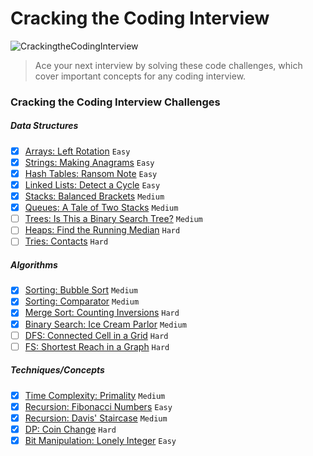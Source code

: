 # Cracking the Coding Interview
![CrackingtheCodingInterview](https://img.shields.io/badge/Challenges-15_Complete-green.svg)
>Ace your next interview by solving these code challenges, which cover important concepts for any coding interview.

### Cracking the Coding Interview Challenges

##### Data Structures
- [x] [Arrays: Left Rotation](https://www.hackerrank.com/challenges/ctci-array-left-rotation) `Easy`
- [x] [Strings: Making Anagrams](https://www.hackerrank.com/challenges/ctci-making-anagrams) `Easy`
- [x] [Hash Tables: Ransom Note](https://www.hackerrank.com/challenges/ctci-ransom-note) `Easy`
- [x] [Linked Lists: Detect a Cycle](https://www.hackerrank.com/challenges/ctci-linked-list-cycle) `Easy`
- [x] [Stacks: Balanced Brackets](https://www.hackerrank.com/challenges/ctci-balanced-brackets) `Medium`
- [x] [Queues: A Tale of Two Stacks](https://www.hackerrank.com/challenges/ctci-queue-using-two-stacks) `Medium`
- [ ] [Trees: Is This a Binary Search Tree?](https://www.hackerrank.com/challenges/ctci-is-binary-search-tree) `Medium`
- [ ] [Heaps: Find the Running Median](https://www.hackerrank.com/challenges/ctci-find-the-running-median) `Hard`
- [ ] [Tries: Contacts](https://www.hackerrank.com/challenges/ctci-contacts) `Hard`

##### Algorithms
- [x] [Sorting: Bubble Sort](https://www.hackerrank.com/challenges/ctci-bubble-sort) `Medium`
- [x] [Sorting: Comparator](https://www.hackerrank.com/challenges/ctci-comparator-sorting) `Medium`
- [x] [Merge Sort: Counting Inversions](https://www.hackerrank.com/challenges/ctci-merge-sort) `Hard`
- [x] [Binary Search: Ice Cream Parlor](https://www.hackerrank.com/challenges/ctci-ice-cream-parlor) `Medium`
- [ ] [DFS: Connected Cell in a Grid](https://www.hackerrank.com/challenges/ctci-connected-cell-in-a-grid) `Hard`
- [ ] [FS: Shortest Reach in a Graph](https://www.hackerrank.com/challenges/ctci-bfs-shortest-reach) `Hard`

##### Techniques/Concepts
- [x] [Time Complexity: Primality](https://www.hackerrank.com/challenges/ctci-big-o) `Medium`
- [x] [Recursion: Fibonacci Numbers](https://www.hackerrank.com/challenges/ctci-fibonacci-numbers) `Easy`
- [x] [Recursion: Davis' Staircase](https://www.hackerrank.com/challenges/ctci-recursive-staircase) `Medium`
- [x] [DP: Coin Change](https://www.hackerrank.com/challenges/ctci-coin-change) `Hard`
- [x] [Bit Manipulation: Lonely Integer](https://www.hackerrank.com/challenges/ctci-lonely-integer) `Easy`
